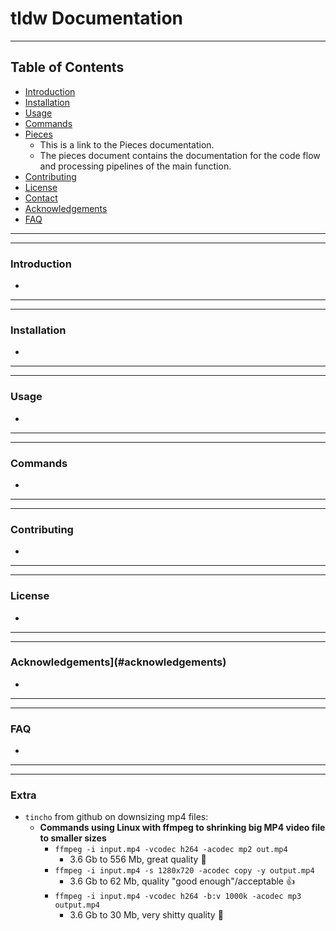 # tldw Documentation

------------------------------------------------------------------------------------------------------------------------
## Table of Contents
- [Introduction](#introduction)
- [Installation](#installation)
- [Usage](#usage)
- [Commands](#commands)
- [Pieces](./pieces/Piece.md)
  - This is a link to the Pieces documentation.
  - The pieces document contains the documentation for the code flow and processing pipelines of the main function.
- [Contributing](#contributing)
- [License](#license)
- [Contact](#contact)
- [Acknowledgements](#acknowledgements)
- [FAQ](#faq)
------------------------------------------------------------------------------------------------------------------------


------------------------------------------------------------------------------------------------------------------------
### <a name="introduction"></a>Introduction
- 

------------------------------------------------------------------------------------------------------------------------

------------------------------------------------------------------------------------------------------------------------
### <a name="installation"></a> Installation
- 

------------------------------------------------------------------------------------------------------------------------

------------------------------------------------------------------------------------------------------------------------
### <a name="usage"></a> Usage
- 

------------------------------------------------------------------------------------------------------------------------

------------------------------------------------------------------------------------------------------------------------
### <a name="commands"></a> Commands
- 

------------------------------------------------------------------------------------------------------------------------

------------------------------------------------------------------------------------------------------------------------
### <a name="contributing"></a> Contributing
- 

------------------------------------------------------------------------------------------------------------------------

------------------------------------------------------------------------------------------------------------------------
### <a name="license"></a> License
- 

------------------------------------------------------------------------------------------------------------------------

------------------------------------------------------------------------------------------------------------------------
### Acknowledgements](#acknowledgements)
- 

------------------------------------------------------------------------------------------------------------------------

------------------------------------------------------------------------------------------------------------------------
### <a name="faq"></a> FAQ
- 

------------------------------------------------------------------------------------------------------------------------

------------------------------------------------------------------------------------------------------------------------
### <a name="extra"></a> Extra
- `tincho` from github on downsizing mp4 files:
  - **Commands using Linux with ffmpeg to shrinking big MP4 video file to smaller sizes**
    - `ffmpeg -i input.mp4 -vcodec h264 -acodec mp2 out.mp4`
      * 3.6 Gb to 556 Mb, great quality 🥇
    - `ffmpeg -i input.mp4 -s 1280x720 -acodec copy -y output.mp4`
      - 3.6 Gb to 62 Mb, quality "good enough"/acceptable 👍
    - `ffmpeg -i input.mp4 -vcodec h264 -b:v 1000k -acodec mp3 output.mp4`
      * 3.6 Gb to 30 Mb, very shitty quality 💩

